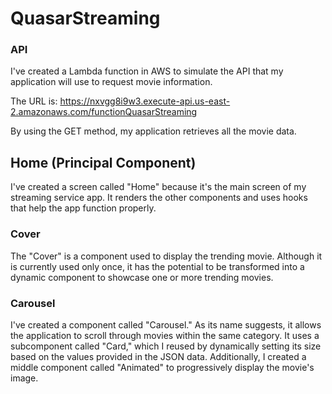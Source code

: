 # QuasarStreaming

### API
I've created a Lambda function in AWS to simulate the API that my application will use to request movie information.

The URL is: https://nxvgg8i9w3.execute-api.us-east-2.amazonaws.com/functionQuasarStreaming

By using the GET method, my application retrieves all the movie data.

## Home (Principal Component)
I've created a screen called "Home" because it's the main screen of my streaming service app. It renders the other components and uses hooks that help the app function properly.

### Cover
The "Cover" is a component used to display the trending movie. Although it is currently used only once, it has the potential to be transformed into a dynamic component to showcase one or more trending movies.

### Carousel
I've created a component called "Carousel." As its name suggests, it allows the application to scroll through movies within the same category. It uses a subcomponent called "Card," which I reused by dynamically setting its size based on the values provided in the JSON data. Additionally, I created a middle component called "Animated" to progressively display the movie's image.